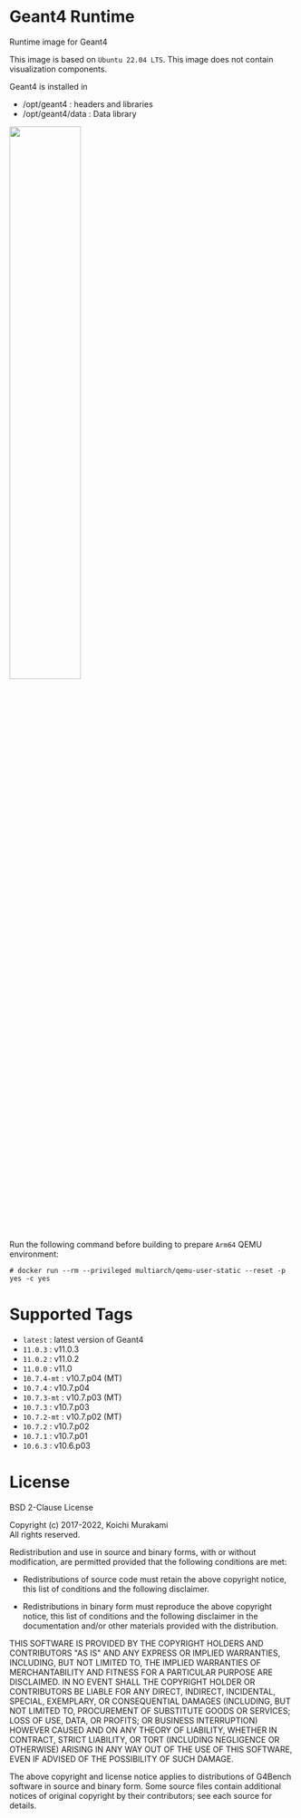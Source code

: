 # Geant4 Runtime

Runtime image for Geant4

This image is based on `Ubuntu 22.04 LTS`.
This image does not contain visualization components.

Geant4 is installed in
* /opt/geant4 : headers and libraries
* /opt/geant4/data : Data library

<img src="https://geant4.web.cern.ch/sites/geant4.web.cern.ch/files/g4logo-full-500x167.png" width=50%>


Run the following command before building to prepare `Arm64` QEMU environment:
~~~~
# docker run --rm --privileged multiarch/qemu-user-static --reset -p yes -c yes
~~~~

# Supported Tags

* `latest` : latest version of Geant4
* `11.0.3` : v11.0.3
* `11.0.2` : v11.0.2
* `11.0.0` : v11.0
* `10.7.4-mt` : v10.7.p04 (MT)
* `10.7.4` : v10.7.p04
* `10.7.3-mt` : v10.7.p03 (MT)
* `10.7.3` : v10.7.p03
* `10.7.2-mt` : v10.7.p02 (MT)
* `10.7.2` : v10.7.p02
* `10.7.1` : v10.7.p01
* `10.6.3` : v10.6.p03

# License
BSD 2-Clause License

Copyright (c) 2017-2022, Koichi Murakami<br>
All rights reserved.

Redistribution and use in source and binary forms, with or without
modification, are permitted provided that the following conditions are met:

* Redistributions of source code must retain the above copyright notice, this
  list of conditions and the following disclaimer.

* Redistributions in binary form must reproduce the above copyright notice,
  this list of conditions and the following disclaimer in the documentation
  and/or other materials provided with the distribution.

THIS SOFTWARE IS PROVIDED BY THE COPYRIGHT HOLDERS AND CONTRIBUTORS "AS IS"
AND ANY EXPRESS OR IMPLIED WARRANTIES, INCLUDING, BUT NOT LIMITED TO, THE
IMPLIED WARRANTIES OF MERCHANTABILITY AND FITNESS FOR A PARTICULAR PURPOSE ARE
DISCLAIMED. IN NO EVENT SHALL THE COPYRIGHT HOLDER OR CONTRIBUTORS BE LIABLE
FOR ANY DIRECT, INDIRECT, INCIDENTAL, SPECIAL, EXEMPLARY, OR CONSEQUENTIAL
DAMAGES (INCLUDING, BUT NOT LIMITED TO, PROCUREMENT OF SUBSTITUTE GOODS OR
SERVICES; LOSS OF USE, DATA, OR PROFITS; OR BUSINESS INTERRUPTION) HOWEVER
CAUSED AND ON ANY THEORY OF LIABILITY, WHETHER IN CONTRACT, STRICT LIABILITY,
OR TORT (INCLUDING NEGLIGENCE OR OTHERWISE) ARISING IN ANY WAY OUT OF THE USE
OF THIS SOFTWARE, EVEN IF ADVISED OF THE POSSIBILITY OF SUCH DAMAGE.

The above copyright and license notice applies to distributions of
G4Bench software in source and binary form. Some source files contain
additional notices of original copyright by their contributors;
see each source for details.
